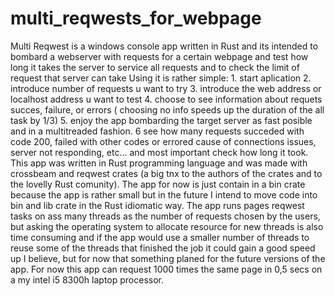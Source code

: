 # multi_reqwests_for_webpage
Multi Reqwest is a windows console app written in Rust and its intended to bombard a webserver with requests for a certain webpage and test how long it takes the server to service all requests and to check the limit of request that server can take
Using it is rather simple: 1. start aplication 2. introduce number of requests u want to try 3. introduce the web address or localhost address u want to test 4. choose to see information about requets succes, failure, or errors ( choosing no info speeds up the duration of the all task by 1/3) 5. enjoy the app bombarding the target server as fast posible and in a multitreaded fashion. 6 see how many requests succeded with code 200, failed with other codes or errored cause of connections issues, server not responding, etc... and most important check how long it took.
This app was written in Rust programming language and was made with crossbeam and reqwest crates (a big tnx to the authors of the crates and to the lovelly Rust comunity). The app for now is just contain in a bin crate because the app is rather small but in the future I intend to move code into bin and lib crate in the Rust idiomatic way. The app runs pages reqwest tasks on ass many threads as the number of requests chosen by the users, but asking the operating system to allocate resource for new threads is also time consuming and if the app would use a smaller number of threads to reuse some of the threads that finished the job it could gain a good speed up I believe, but for now that something planed for the future versions of the app. For now this app can request 1000 times the same page in 0,5 secs on a my intel i5 8300h laptop processor.  
